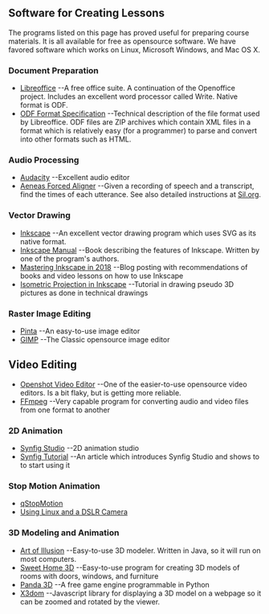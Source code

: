 ## Software for Creating Lessons

The programs listed on this page has proved useful for preparing course
materials. It is all available for free as opensource software. We have favored
software which works on Linux, Microsoft Windows, and Mac OS X.

### Document Preparation
* [Libreoffice](https://www.libreoffice.org/)
	--A free office suite. A continuation of the Openoffice project. Includes
	an excellent word processor called Write. Native format is ODF.
* [ODF Format Specification](http://docs.oasis-open.org/office/v1.2/cs01/OpenDocument-v1.2-cs01.html)
	--Technical description of the file format used by Libreoffice. ODF files
	are ZIP archives which contain XML files in a format which is relatively
	easy (for a programmer) to parse and convert into other formats such
	as HTML.

### Audio Processing
* [Audacity](https://www.audacityteam.org/)
	--Excellent audio editor
* [Aeneas Forced Aligner](https://github.com/readbeyond/aeneas)
	--Given a recording of speech and a transcript, find the times of each
	utterance. See also detailed instructions at [Sil.org](http://software.sil.org/downloads/r/readingappbuilder/Reading-App-Builder-07-Using-aeneas-for-Audio-Text-Synchronization.pdf).

### Vector Drawing
* [Inkscape](https://inkscape.org/)
	--An excellent vector drawing program which uses SVG as its native format.
* [Inkscape Manual](http://tavmjong.free.fr/INKSCAPE/MANUAL/html/index.html)
	--Book describing the features of Inkscape. Written by one of the
	program's authors.
* [Mastering Inkscape in 2018](http://libregraphicsworld.org/blog/entry/mastering-inkscape-in-2018)
	--Blog posting with recommendations of books and video lessons on how
	to use Inkscape
* [Isometric Projection in Inkscape](http://ahninniah.blogspot.com/2013/04/isometric-projection-in-inkscape.html)
	--Tutorial in drawing pseudo 3D pictures as done in technical drawings

### Raster Image Editing
* [Pinta](https://pinta-project.com)
	--An easy-to-use image editor
* [GIMP](https://www.gimp.org/)
	--The Classic opensource image editor

## Video Editing
* [Openshot Video Editor](https://www.openshot.org/)
	--One of the easier-to-use opensource video editors. Is a bit flaky,
	but is getting more reliable.
* [FFmpeg](https://www.ffmpeg.org/)
	--Very capable program for converting audio and video files from
	one format to another

### 2D Animation
* [Synfig Studio](https://www.synfig.org/)
	--2D animation studio
* [Synfig Tutorial](https://opensource.com/article/16/12/synfig-studio-animation-software-tutorial)
	--An article which introduces Synfig Studio and shows to to start using it

### Stop Motion Animation
* [qStopMotion](http://www.qstopmotion.org)
* [Using Linux and a DSLR Camera](http://www.kevinboone.net/stopmotionlinux.html)

### 3D Modeling and Animation
* [Art of Illusion](http://www.artofillusion.org/)
	--Easy-to-use 3D modeler. Written in Java, so it will run on most computers.
* [Sweet Home 3D](http://www.sweethome3d.com)
	--Easy-to-use program for creating 3D models of rooms with doors, windows, and furniture
* [Panda 3D](https://www.panda3d.org/)
	--A free game engine programmable in Python
* [X3dom](https://www.x3dom.org/)
	--Javascript library for displaying a 3D model on a webpage so it can be
	zoomed and rotated by the viewer.

